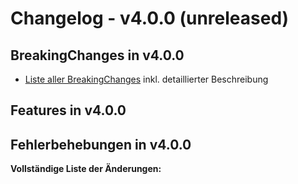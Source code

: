 # Changelog - v4.0.0 (unreleased)

## BreakingChanges in v4.0.0

- [Liste aller BreakingChanges](01_BreakingChanges/v4.0.0) inkl. detaillierter Beschreibung

## Features in v4.0.0

## Fehlerbehebungen in v4.0.0

**Vollständige Liste der Änderungen:**
